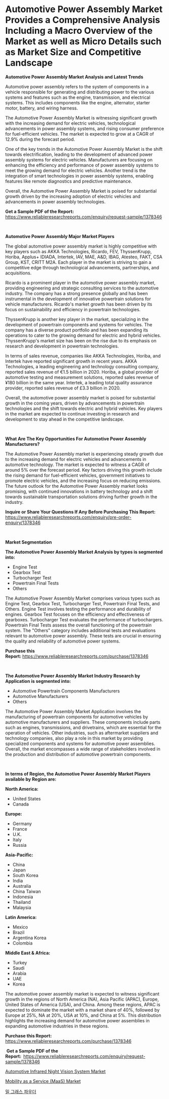 <p><h1>Automotive Power Assembly Market Provides a Comprehensive Analysis Including a Macro Overview of the Market as well as Micro Details such as Market Size and Competitive Landscape</h1></p><p><strong>Automotive Power Assembly Market Analysis and Latest Trends</strong></p>
<p><p>Automotive power assembly refers to the system of components in a vehicle responsible for generating and distributing power to the various systems and features such as the engine, transmission, and electrical systems. This includes components like the engine, alternator, starter motor, battery, and wiring harness.</p><p>The Automotive Power Assembly Market is witnessing significant growth with the increasing demand for electric vehicles, technological advancements in power assembly systems, and rising consumer preference for fuel-efficient vehicles. The market is expected to grow at a CAGR of 12.9% during the forecast period.</p><p>One of the key trends in the Automotive Power Assembly Market is the shift towards electrification, leading to the development of advanced power assembly systems for electric vehicles. Manufacturers are focusing on enhancing the efficiency and performance of power assembly systems to meet the growing demand for electric vehicles. Another trend is the integration of smart technologies in power assembly systems, enabling features like remote diagnostics and predictive maintenance.</p><p>Overall, the Automotive Power Assembly Market is poised for substantial growth driven by the increasing adoption of electric vehicles and advancements in power assembly technologies.</p></p>
<p><strong>Get a Sample PDF of the Report:&nbsp;</strong> <a href="https://www.reliableresearchreports.com/enquiry/request-sample/1378346">https://www.reliableresearchreports.com/enquiry/request-sample/1378346</a></p>
<p>&nbsp;</p>
<p><strong>Automotive Power Assembly Major Market Players</strong></p>
<p><p>The global automotive power assembly market is highly competitive with key players such as AKKA Technologies, Ricardo, FEV, ThyssenKrupp, Horiba, Applus+ IDIADA, Intertek, IAV, MAE, A&D, IBAG, Atesteo, FAKT, CSA Group, KST, CRITT M2A. Each player in the market is striving to gain a competitive edge through technological advancements, partnerships, and acquisitions.</p><p>Ricardo is a prominent player in the automotive power assembly market, providing engineering and strategic consulting services to the automotive industry. The company has a strong presence globally and has been instrumental in the development of innovative powertrain solutions for vehicle manufacturers. Ricardo's market growth has been driven by its focus on sustainability and efficiency in powertrain technologies.</p><p>ThyssenKrupp is another key player in the market, specializing in the development of powertrain components and systems for vehicles. The company has a diverse product portfolio and has been expanding its operations to cater to the growing demand for electric and hybrid vehicles. ThyssenKrupp's market size has been on the rise due to its emphasis on research and development in powertrain technologies.</p><p>In terms of sales revenue, companies like AKKA Technologies, Horiba, and Intertek have reported significant growth in recent years. AKKA Technologies, a leading engineering and technology consulting company, reported sales revenue of €1.5 billion in 2020. Horiba, a global provider of automotive testing and measurement solutions, reported sales revenue of ¥180 billion in the same year. Intertek, a leading total quality assurance provider, reported sales revenue of £3.3 billion in 2020.</p><p>Overall, the automotive power assembly market is poised for substantial growth in the coming years, driven by advancements in powertrain technologies and the shift towards electric and hybrid vehicles. Key players in the market are expected to continue investing in research and development to stay ahead in the competitive landscape.</p></p>
<p>&nbsp;</p>
<p><strong>What Are The Key Opportunities For Automotive Power Assembly Manufacturers?</strong></p>
<p><p>The Automotive Power Assembly market is experiencing steady growth due to the increasing demand for electric vehicles and advancements in automotive technology. The market is expected to witness a CAGR of around 5% over the forecast period. Key factors driving this growth include the rising demand for fuel-efficient vehicles, government initiatives to promote electric vehicles, and the increasing focus on reducing emissions. The future outlook for the Automotive Power Assembly market looks promising, with continued innovations in battery technology and a shift towards sustainable transportation solutions driving further growth in the industry.</p></p>
<p><strong>Inquire or Share Your Questions If Any Before Purchasing This Report:</strong> <a href="https://www.reliableresearchreports.com/enquiry/pre-order-enquiry/1378346">https://www.reliableresearchreports.com/enquiry/pre-order-enquiry/1378346</a></p>
<p>&nbsp;</p>
<p><strong>Market Segmentation</strong></p>
<p><strong>The Automotive Power Assembly Market Analysis by types is segmented into:</strong></p>
<p><ul><li>Engine Test</li><li>Gearbox Test</li><li>Turbocharger Test</li><li>Powertrain Final Tests</li><li>Others</li></ul></p>
<p><p>The Automotive Power Assembly Market comprises various types such as Engine Test, Gearbox Test, Turbocharger Test, Powertrain Final Tests, and Others. Engine Test involves testing the performance and durability of engines. Gearbox Test focuses on the efficiency and effectiveness of gearboxes. Turbocharger Test evaluates the performance of turbochargers. Powertrain Final Tests assess the overall functioning of the powertrain system. The "Others" category includes additional tests and evaluations relevant to automotive power assembly. These tests are crucial in ensuring the quality and reliability of automotive power systems.</p></p>
<p><strong>Purchase this Report:&nbsp;</strong><a href="https://www.reliableresearchreports.com/purchase/1378346">https://www.reliableresearchreports.com/purchase/1378346</a></p>
<p>&nbsp;</p>
<p><strong>The Automotive Power Assembly Market Industry Research by Application is segmented into:</strong></p>
<p><ul><li>Automotive Powertrain Components Manufacturers</li><li>Automotive Manufacturers</li><li>Others</li></ul></p>
<p><p>The Automotive Power Assembly Market Application involves the manufacturing of powertrain components for automotive vehicles by automotive manufacturers and suppliers. These components include parts such as engines, transmissions, and drivetrains, which are essential for the operation of vehicles. Other industries, such as aftermarket suppliers and technology companies, also play a role in this market by providing specialized components and systems for automotive power assemblies. Overall, the market encompasses a wide range of stakeholders involved in the production and distribution of automotive powertrain components.</p></p>
<p>&nbsp;</p>
<p><strong>In terms of Region, the Automotive Power Assembly Market Players available by Region are:</strong></p>
<p>
    <p> <strong> North America: </strong>
        <ul>
            <li>United States</li>
            <li>Canada</li>
        </ul>
        </p> 
    <p> <strong> Europe: </strong>
        <ul>
            <li>Germany</li>
            <li>France</li>
            <li>U.K.</li>
            <li>Italy</li>
            <li>Russia</li>
        </ul>
        </p> 
    <p> <strong> Asia-Pacific: </strong>
        <ul>
            <li>China</li>
            <li>Japan</li>
            <li>South Korea</li>
            <li>India</li>
            <li>Australia</li>
            <li>China Taiwan</li>
            <li>Indonesia</li>
            <li>Thailand</li>
            <li>Malaysia</li>
        </ul>
        </p> 
    <p> <strong> Latin America: </strong>
        <ul>
            <li>Mexico</li>
            <li>Brazil</li>
            <li>Argentina Korea</li>
            <li>Colombia</li>
        </ul>
        </p> 
    <p> <strong> Middle East & Africa: </strong>
        <ul>
            <li>Turkey</li>
            <li>Saudi</li>
            <li>Arabia</li>
            <li>UAE</li>
            <li>Korea</li>
        </ul>
    </p>
    </p>
<p><p>The automotive power assembly market is expected to witness significant growth in the regions of North America (NA), Asia Pacific (APAC), Europe, United States of America (USA), and China. Among these regions, APAC is expected to dominate the market with a market share of 40%, followed by Europe at 25%, NA at 20%, USA at 10%, and China at 5%. This distribution highlights the increasing demand for automotive power assemblies in expanding automotive industries in these regions.</p></p>
<p><strong>Purchase this Report: </strong><a href="https://www.reliableresearchreports.com/purchase/1378346">https://www.reliableresearchreports.com/purchase/1378346</a></p>
<p>&nbsp;<strong>Get a Sample PDF of the Report:&nbsp;&nbsp;</strong><a href="https://www.reliableresearchreports.com/enquiry/request-sample/1378346">https://www.reliableresearchreports.com/enquiry/request-sample/1378346</a></p>
<p><strong></strong></p>
<p><p><a href="https://github.com/peachesmcdowel1/Market-Research-Report-List-1/blob/main/automotive-infrared-night-vision-system-market.md">Automotive Infrared Night Vision System Market</a></p><p><a href="https://github.com/redneck06/Market-Research-Report-List-2/blob/main/mobility-as-a-service-maas-market.md">Mobility as a Service (MaaS) Market</a></p><p><a href="https://medium.com/@elenrrera7685/%EB%B0%80%EC%9E%8E%EA%B0%80%EB%A3%A8-%EC%8B%9C%EC%9E%A5-%ED%8A%B8%EB%A0%8C%EB%93%9C-%EB%B0%8F-%EC%8B%9C%EC%9E%A5-%EB%B6%84%EC%84%9D%EC%9D%80-2024-2031%EB%85%84%EA%B9%8C%EC%A7%80-%EC%98%88%EC%B8%A1%EB%90%A9%EB%8B%88%EB%8B%A4-f312eb03d239">밀 그래스 파우더</a></p></p>